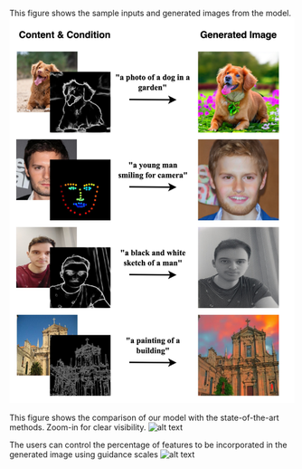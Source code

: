 This figure shows the sample inputs and generated images from the model.
![alt text](https://github.com/SuhasHegde25/SubjectNet/blob/main/R_Cover_New%20(1).jpeg)

This figure shows the comparison of our model with the state-of-the-art methods. Zoom-in for clear visibility.
![alt text](https://github.com/SuhasHegde25/SubjectNet/blob/main/QualComparison%20(2).png)

The users can control the percentage of features to be incorporated in the generated image using guidance scales
![alt text](https://github.com/SuhasHegde25/SubjectNet/blob/main/CelebGuidanceAblation%20(1).png)
